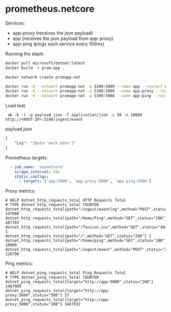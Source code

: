 # prometheus.netcore

Services:

* app-proxy (receives the json payload)
* app (receives the json payload from app-proxy)
* app-ping (pings each service every 100ms)

Running the stack:

```bash
docker pull microsoft/dotnet:latest
docker build -t prom-app .

docker network create promapp-net

docker run -d --network promapp-net -p 5200:5000 --name app --restart unless-stopped prom-app
docker run -d --network promapp-net -p 5100:5000 --name app-proxy --restart unless-stopped -e PROXY_FOR='http://app:5000' prom-app
docker run -d --network promapp-net -p 5300:5000 --name app-ping --restart unless-stopped -e PING_INTERVAL="100" -e PING_TARGETS='http://app:5000,http://app-proxy:5000' prom-app

```

Load test:

```
 ab -k -l -p payload.json -T application/json -c 50 -n 10000 http://<HOST-IP>:5100/ingest/event
```

payload.json

```json
{
	"Log": "{Data:'mock data'}"
}
```

Prometheus targets:

```yaml
  - job_name: 'aspnetcore'
    scrape_interval: 10s
    static_configs:
      - targets: ['app:5000', 'app-proxy:5000', 'app-ping:5000']
```

Proxy metrics:

```
# HELP dotnet_http_requests_total HTTP Requests Total
# TYPE dotnet_http_requests_total COUNTER
dotnet_http_requests_total{path="/ingest/eventlog",method="POST",status="200"} 347000
dotnet_http_requests_total{path="/Home/Ping",method="GET",status="200"} 487393
dotnet_http_requests_total{path="/favicon.ico",method="GET",status="404"} 1
dotnet_http_requests_total{path="/",method="GET",status="200"} 2
dotnet_http_requests_total{path="/home/ping",method="GET",status="200"} 10000
dotnet_http_requests_total{path="/ingest/event",method="POST",status="200"} 226798
```

Ping metrics:

```
# HELP dotnet_ping_requests_total Ping Requests Total
# TYPE dotnet_ping_requests_total COUNTER
dotnet_ping_requests_total{target="http://app:5000",status="200"} 1467989
dotnet_ping_requests_total{target="http://app-proxy:5000",status="500"} 57
dotnet_ping_requests_total{target="http://app-proxy:5000",status="200"} 1467932
```
